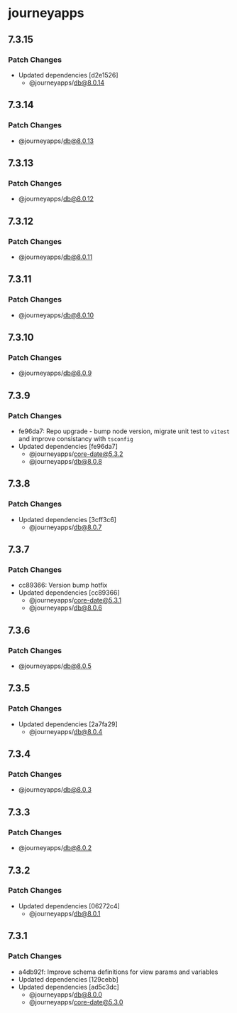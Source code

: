 # journeyapps

## 7.3.15

### Patch Changes

- Updated dependencies [d2e1526]
  - @journeyapps/db@8.0.14

## 7.3.14

### Patch Changes

- @journeyapps/db@8.0.13

## 7.3.13

### Patch Changes

- @journeyapps/db@8.0.12

## 7.3.12

### Patch Changes

- @journeyapps/db@8.0.11

## 7.3.11

### Patch Changes

- @journeyapps/db@8.0.10

## 7.3.10

### Patch Changes

- @journeyapps/db@8.0.9

## 7.3.9

### Patch Changes

- fe96da7: Repo upgrade - bump node version, migrate unit test to `vitest` and improve consistancy with `tsconfig`
- Updated dependencies [fe96da7]
  - @journeyapps/core-date@5.3.2
  - @journeyapps/db@8.0.8

## 7.3.8

### Patch Changes

- Updated dependencies [3cff3c6]
  - @journeyapps/db@8.0.7

## 7.3.7

### Patch Changes

- cc89366: Version bump hotfix
- Updated dependencies [cc89366]
  - @journeyapps/core-date@5.3.1
  - @journeyapps/db@8.0.6

## 7.3.6

### Patch Changes

- @journeyapps/db@8.0.5

## 7.3.5

### Patch Changes

- Updated dependencies [2a7fa29]
  - @journeyapps/db@8.0.4

## 7.3.4

### Patch Changes

- @journeyapps/db@8.0.3

## 7.3.3

### Patch Changes

- @journeyapps/db@8.0.2

## 7.3.2

### Patch Changes

- Updated dependencies [06272c4]
  - @journeyapps/db@8.0.1

## 7.3.1

### Patch Changes

- a4db92f: Improve schema definitions for view params and variables
- Updated dependencies [129cebb]
- Updated dependencies [ad5c3dc]
  - @journeyapps/db@8.0.0
  - @journeyapps/core-date@5.3.0
